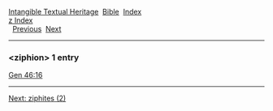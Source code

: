 [Intangible Textual Heritage](../../index)  [Bible](../index) 
[Index](index)   
[z Index](_z_)  
  [Previous](c12819)  [Next](c12821) 

------------------------------------------------------------------------

### &lt;ziphion&gt; 1 entry

[Gen 46:16](../kjv/gen046.htm#016)  

------------------------------------------------------------------------

[Next: ziphites (2)](c12821)
